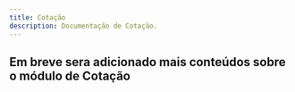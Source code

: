 ```yaml
---
title: Cotação
description: Documentação de Cotação.
---
```


## Em breve sera adicionado mais conteúdos sobre o módulo de Cotação
